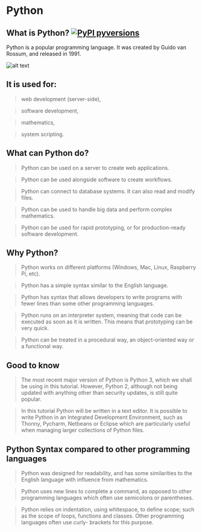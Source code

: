 # Python

## What is Python? [![PyPI pyversions](https://img.shields.io/pypi/pyversions/ansicolortags.svg)](https://pypi.python.org/pypi/ansicolortags/)

Python is a popular programming language. It was created by Guido van Rossum, and released in 1991.

![alt text](https://cdn.dribbble.com/users/241205/screenshots/4006901/artboard_4.png?compress=1&resize=800x600 "Logo Python")



## It is used for:
>web development (server-side),

>software development,
  
>mathematics,
  
>system scripting.
  
## What can Python do?
>Python can be used on a server to create web applications.

>Python can be used alongside software to create workflows.

>Python can connect to database systems. It can also read and modify files.

>Python can be used to handle big data and perform complex mathematics.

>Python can be used for rapid prototyping, or for production-ready software development.
  
## Why Python?
>Python works on different platforms (Windows, Mac, Linux, Raspberry Pi, etc).

>Python has a simple syntax similar to the English language.

>Python has syntax that allows developers to write programs with fewer lines than some other programming languages.

>Python runs on an interpreter system, meaning that code can be executed as soon as it is written. This means that prototyping can be very quick.

>Python can be treated in a procedural way, an object-oriented way or a functional way.
  
## Good to know
>The most recent major version of Python is Python 3, which we shall be using in this tutorial. However, Python 2, although not being updated with anything other   than security updates, is still quite popular.

>In this tutorial Python will be written in a text editor. It is possible to write Python in an Integrated Development Environment, such as Thonny, Pycharm,         Netbeans or Eclipse which are particularly useful when managing larger collections of Python files.
  
## Python Syntax compared to other programming languages
>Python was designed for readability, and has some similarities to the English language with influence from mathematics.

>Python uses new lines to complete a command, as opposed to other programming languages which often use semicolons or parentheses.

>Python relies on indentation, using whitespace, to define scope; such as the scope of loops, functions and classes. Other programming languages often use curly-   brackets for this purpose.
